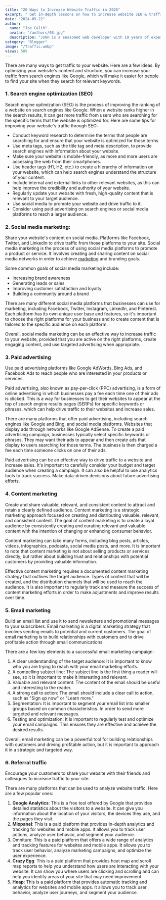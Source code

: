 ```yaml
---
title: "20 Ways to Increase Website Traffic in 2025"
excerpt: " Get in-depth lessons on how to increase website SEO & traffic with advanced tools and practices. Learn the most paramount SEO in optimization."
date: "2024-09-22"
author:
  name: "Joe Calih"
  avatar: "/authors/08.jpg"
  description: "John is a seasoned web developer with 10 years of experience in React and Next.js."
category: "Blogger"
image: "/Traffic.webp"
views: 589
---
```



There are many ways to get traffic to your website. Here are a few ideas. By optimizing your website's content and structure, you can increase your traffic from search engines like Google, which will make it easier for people to find your site when they search for relevant keywords.

### **1. Search engine optimization (SEO)**

Search engine optimization (SEO) is the process of improving the ranking of a website on search engines like Google. When a website ranks higher in the search results, it can get more traffic from users who are searching for the specific terms that the website is optimized for. Here are some tips for improving your website's traffic through SEO:

-   Conduct keyword research to determine the terms that people are searching for and ensure that your website is optimized for those terms.
-   Use meta tags, such as the title tag and meta description, to provide search engines with information about your website.
-   Make sure your website is mobile-friendly, as more and more users are accessing the web from their smartphones.
-   Use header tags (H1, H2, etc.) to create a hierarchy of information on your website, which can help search engines understand the structure of your content.
-   Include internal and external links to other relevant websites, as this can help improve the credibility and authority of your website.
-   Regularly update your website with fresh, high-quality content that is relevant to your target audience.
-   Use social media to promote your website and drive traffic to it.
-   Consider using paid advertising on search engines or social media platforms to reach a larger audience.

### 2. Social media marketing:

Share your website's content on social media. Platforms like Facebook, Twitter, and LinkedIn to drive traffic from those platforms to your site. Social media marketing is the process of using social media platforms to promote a product or service. It involves creating and sharing content on social media networks in order to achieve [marketing](http://thenameofjes.blogspot.com/category/marketing) and branding goals.

Some common goals of social media marketing include:

-   Increasing brand awareness
-   Generating leads or sales
-   Improving customer satisfaction and loyalty
-   Building a community around a brand

There are many different social media platforms that businesses can use for marketing, including Facebook, Twitter, Instagram, LinkedIn, and Pinterest. Each platform has its own unique user base and features, so it's important to choose the right platforms for your business and to create content that is tailored to the specific audience on each platform.

Overall, social media marketing can be an effective way to increase traffic to your website, provided that you are active on the right platforms, create engaging content, and use targeted advertising when appropriate.

### 3. Paid advertising

Use paid advertising platforms like Google AdWords, Bing Ads, and Facebook Ads to reach people who are interested in your products or services.

Paid advertising, also known as pay-per-click (PPC) advertising, is a form of online advertising in which businesses pay a fee each time one of their ads is clicked. This is a way for businesses to get their websites to appear at the top of search engine results pages (SERPs) for specific keywords or phrases, which can help drive traffic to their websites and increase sales.

There are many platforms that offer paid advertising, including search engines like Google and Bing, and social media platforms. Websites that display ads through networks like Google AdSense. To create a paid advertising campaign, businesses typically select specific keywords or phrases. They may want their ads to appear and then create ads that display to users searching for those terms. The business is then charged a fee each time someone clicks on one of their ads.

Paid advertising can be an effective way to drive traffic to a website and increase sales. It's important to carefully consider your budget and target audience when creating a campaign. It can also be helpful to use analytics tools to track success. Make data-driven decisions about future advertising efforts.

### 4. Content marketing

Create and share valuable, relevant, and consistent content to attract and retain a clearly defined audience. Content marketing is a strategic marketing approach focused on creating and distributing valuable, relevant, and consistent content. The goal of content marketing is to create a loyal audience by consistently creating and curating relevant and valuable content with the intention of changing or enhancing consumer behavior.

Content marketing can take many forms, including blog posts, articles, videos, infographics, podcasts, social media posts, and more. It is important to note that content marketing is not about selling products or services directly, but rather about building trust and relationships with potential customers by providing valuable information.

Effective content marketing requires a documented content marketing strategy that outlines the target audience. Types of content that will be created, and the distribution channels that will be used to reach the audience. It is also important to regularly track and measure the success of content marketing efforts in order to make adjustments and improve results over time.

### 5. Email marketing

Build an email list and use it to send newsletters and promotional messages to your subscribers. Email marketing is a digital marketing strategy that involves sending emails to potential and current customers. The goal of email marketing is to build relationships with customers and to drive profitable action through email communications.

There are a few key elements to a successful email marketing campaign:

1.  A clear understanding of the target audience: It is important to know who you are trying to reach with your email marketing efforts.
2.  A compelling subject line: The subject line is the first thing a reader will see, so it is important to make it interesting and relevant.
3.  Valuable and relevant content: The content of the email should be useful and interesting to the reader.
4.  A strong call to action: The email should include a clear call to action, such as "Sign up now" or "Learn more."
5.  Segmentation: It is important to segment your email list into smaller groups based on common characteristics. In order to send more targeted and relevant messages.
6.  Testing and optimization: It is important to regularly test and optimize your email campaigns. This ensures they are effective and achieve the desired results.

Overall, email marketing can be a powerful tool for building relationships with customers and driving profitable action, but it is important to approach it in a strategic and targeted way.

### 6. Referral traffic

Encourage your customers to share your website with their friends and colleagues to increase traffic to your site.

There are many platforms that can be used to analyze website traffic. Here are a few popular ones:

1.  **Google Analytics**: This is a free tool offered by Google that provides detailed statistics about the visitors to a website. It can give you information about the location of your visitors, the devices they use, and the pages they visit.
2.  **Mixpanel**: This is a paid platform that provides in-depth analytics and tracking for websites and mobile apps. It allows you to track user actions, analyze user behavior, and segment your audience.
3.  Omniture: This is a paid platform that offers a wide range of analytics and tracking features for websites and mobile apps. It allows you to track user behavior, analyze marketing campaigns, and optimize the user experience.
4.  **Crazy Egg**: This is a paid platform that provides heat map and scroll map reports to help you understand how users are interacting with your website. It can show you where users are clicking and scrolling and can help you identify areas of your site that may need improvement.
5.  **Heap**: This is a paid platform that provides automatic tracking and analytics for websites and mobile apps. It allows you to track user behavior, analyze user journeys, and segment your audience.
